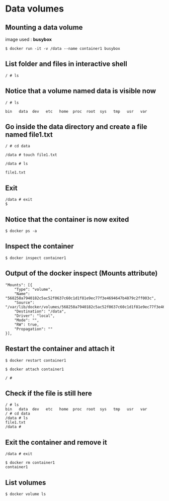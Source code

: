 # Data volumes

## Mounting a data volume

image used : **busybox**

```
$ docker run -it -v /data --name container1 busybox
```

## List folder and files in interactive shell
```
/ # ls
```

## Notice that a volume named data is visible now
```
/ # ls

bin   data  dev   etc   home  proc  root  sys   tmp   usr   var
```
## Go inside the data directory and create a file named file1.txt
```
/ # cd data

/data # touch file1.txt

/data # ls

file1.txt 
```
## Exit
```
/data # exit
$
```
## Notice that the container is now exited
```
$ docker ps -a
```

## Inspect the container
```
$ docker inspect container1
```
## Output of the docker inspect (Mounts attribute) 
```
"Mounts": [{
    "Type": "volume",
    "Name": "568258a7940182c5ac52f0637c60c1d1f81e9ec77f3e4694647b4879c2ff003c",
    "Source": "/var/lib/docker/volumes/568258a7940182c5ac52f0637c60c1d1f81e9ec77f3e4694647b4879c2ff003c/_data",
    "Destination": "/data",
    "Driver": "local",
    "Mode": "",
    "RW": true,
    "Propagation": ""
}],
```

## Restart the container and attach it
```
$ docker restart container1

$ docker attach container1

/ #
```
## Check if the file is still here
```
/ # ls
bin   data  dev   etc   home  proc  root  sys   tmp   usr   var
/ # cd data
/data # ls
file1.txt
/data #
```

## Exit the container and remove it
```
/data # exit

$ docker rm container1
container1
```

## List volumes
```
$ docker volume ls
```

